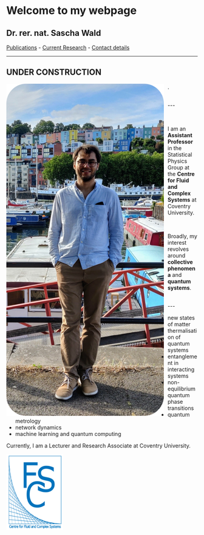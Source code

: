 # Welcome to my webpage

## Dr. rer. nat. Sascha Wald



[Publications](https://saschawald.github.io/publications.html) - 
[Current Research](https://saschawald.github.io/research.html) - 
[Contact details](https://saschawald.github.io/contact.html) 

---
**UNDER CONSTRUCTION**
---

<div>
<div  style="float: left">
<img src="image11.png"
     alt="Sascha"
     style="float: left; margin-right: 10px;" 
     width="415"
     height="875" /> 
</div>
</div>

.
&nbsp;
&nbsp;
&nbsp;

 <br />
---
 <br />
      

&nbsp;
&nbsp;
&nbsp;
                                           
I am an **Assistant Professor** in the Statistical Physics Group
at the **Centre for Fluid and Complex Systems** at Coventry
University.

&nbsp;
&nbsp;
&nbsp;

Broadly, my interest revolves around **collective phenomena** and **quantum systems**.


 <br />
---





- new states of matter
- thermalisation of quantum systems
- entanglement in interacting systems
- non-equilibrium quantum phase transitions
- quantum metrology
- network dynamics
- machine learning and quantum computing

Currently, I am a Lecturer and Research Associate at Coventry University.


<img src="FCS1.png"
     alt="FCS"
     style="float: left; margin-right: 10px;" 
     width="150"
     height="200" />


